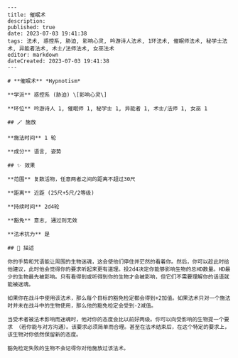 
    ---
    title: 催眠术
    description: 
    published: true
    date: 2023-07-03 19:41:38
    tags: 法术, 惑控系, 胁迫, 影响心灵, 吟游诗人法术, 1环法术, 催眠师法术, 秘学士法术, 异能者法术, 术士/法师法术, 女巫法术
    editor: markdown
    dateCreated: 2023-07-03 19:41:38
    ---

    # **催眠术** *Hypnotism*

    **学派** 惑控系 (胁迫) \[影响心灵\] 

    **环位** 吟游诗人 1, 催眠师 1, 秘学士 1, 异能者 1, 术士/法师 1, 女巫 1

    ## 🪄 施放

    **施法时间** 1 轮

    **成分** 语言, 姿势

    ## ✨ 效果  

    **范围** 复数活物，任意两者之间的距离不超过30尺

    **距离** 近距 (25尺+5尺/2等级)  

    **持续时间** 2d4轮 

    **豁免** 意志, 通过则无效

    **法术抗力** 是

    ## 📖 描述

    你的手势和咒语能让周围的生物迷魂，这会使他们停住并茫然的看着你。然后，你可以趁此时给他建议，此时他会觉得你的要求听起来更有道理。投2d4决定你能够影响生物的总HD数量。HD最少的生物最先被影响。只有看得到或听得到你的生物才会被影响，但它们不需要理解你的话语就能被迷魂。

    如果你在战斗中使用该法术，那么每个目标的豁免检定都会得到+2加值。如果法术只对一个施法时并未在战斗中的生物使用，那么他的豁免检定会受到-2减值。

    当受术者被法术影响而迷魂时，他对你的态度会比以前好两级。你可以向受影响的生物提一个要求 （若你能与对方沟通）。该要求必须简单而合理。甚至在法术结束后，在这个特定的要求上，该生物对你依然保留新的态度。

    豁免检定失败的生物不会记得你对他施放过该法术。
    